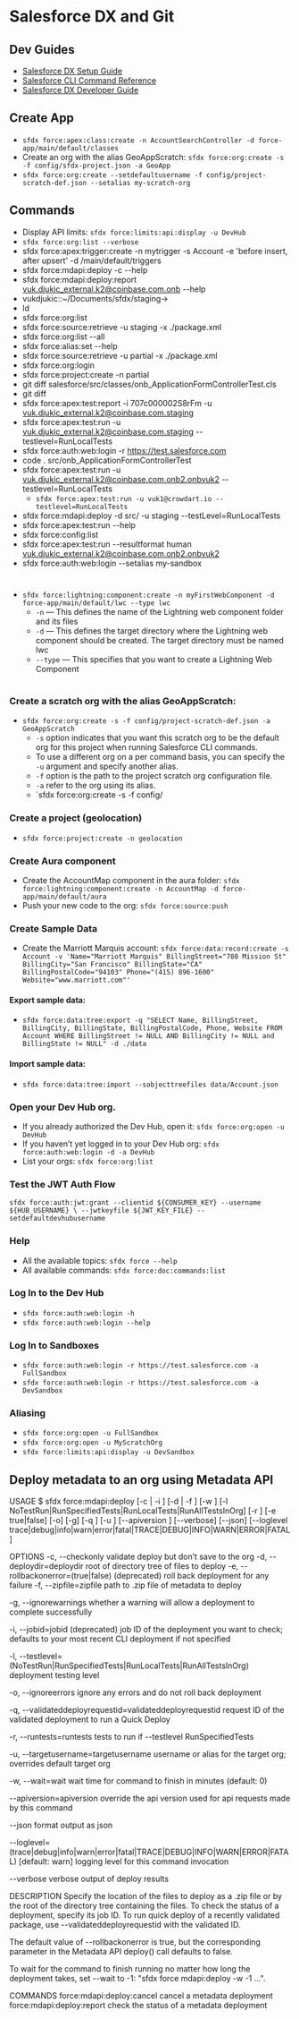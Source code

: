 # Salesforce DX and Git
## Dev Guides
* [Salesforce DX Setup Guide](https://developer.salesforce.com/docs/atlas.en-us.220.0.sfdx_setup.meta/sfdx_setup/sfdx_setup_intro.htm)
* [Salesforce CLI Command Reference](https://developer.salesforce.com/docs/atlas.en-us.220.0.sfdx_cli_reference.meta/sfdx_cli_reference/cli_reference.htm)
* [Salesforce DX Developer Guide](https://developer.salesforce.com/docs/atlas.en-us.220.0.sfdx_dev.meta/sfdx_dev/sfdx_dev_intro.htm)

## Create App
* `sfdx force:apex:class:create -n AccountSearchController -d force-app/main/default/classes`
* Create an org with the alias GeoAppScratch: `sfdx force:org:create -s -f config/sfdx-project.json -a GeoApp`
* `sfdx force:org:create --setdefaultusername -f config/project-scratch-def.json --setalias my-scratch-org`


## Commands
* Display API limits: `sfdx force:limits:api:display -u DevHub`
* `sfdx force:org:list --verbose`
* sfdx force:apex:trigger:create -n mytrigger -s Account -e 'before insert, after upsert' -d <app-dir>/main/default/triggers
* sfdx force:mdapi:deploy -c --help
* sfdx force:mdapi:deploy:report vuk.djukic_external.k2@coinbase.com.onb --help
* vukdjukic::~/Documents/sfdx/staging->
* ld
* sfdx force:org:list
* sfdx force:source:retrieve -u staging -x ./package.xml
* sfdx force:org:list --all
* sfdx force:alias:set --help
* sfdx force:source:retrieve -u partial -x ./package.xml
* sfdx force:org:login
* sfdx force:project:create -n partial
* git diff salesforce/src/classes/onb_ApplicationFormControllerTest.cls
* git diff
* sfdx force:apex:test:report -i 707c000002S8rFm -u vuk.djukic_external.k2@coinbase.com.staging
* sfdx force:apex:test:run -u vuk.djukic_external.k2@coinbase.com.staging --testlevel=RunLocalTests
* sfdx force:auth:web:login -r https://test.salesforce.com
* code . src/onb_ApplicationFormControllerTest
* sfdx force:apex:test:run -u vuk.djukic_external.k2@coinbase.com.onb2.onbvuk2 --testlevel=RunLocalTests
  * `sfdx force:apex:test:run -u vuk1@crowdart.io --testlevel=RunLocalTests`
* sfdx force:mdapi:deploy -d src/ -u staging --testLevel=RunLocalTests
* sfdx force:apex:test:run --help
* sfdx force:config:list
* sfdx force:apex:test:run --resultformat human vuk.djukic_external.k2@coinbase.com.onb2.onbvuk2
* sfdx force:auth:web:login --setalias my-sandbox
#
* `sfdx force:lightning:component:create -n myFirstWebComponent -d force-app/main/default/lwc --type lwc`
  * `-n` — This defines the name of the Lightning web component folder and its files
  * `-d` — This defines the target directory where the Lightning web component should be created. The target directory must be named lwc
  * `--type` — This specifies that you want to create a Lightning Web Component
#

### Create a scratch org with the alias GeoAppScratch:
* `sfdx force:org:create -s -f config/project-scratch-def.json -a GeoAppScratch`
  * `-s` option indicates that you want this scratch org to be the default org for this project when running Salesforce CLI commands.
  * To use a different org on a per command basis, you can specify the `-u` argument and specify another alias.
  * `-f` option is the path to the project scratch org configuration file.
  * `-a` refer to the org using its alias.
  * `sfdx force:org:create -s -f config/

### Create a project (geolocation)
* `sfdx force:project:create -n geolocation`

### Create Aura component
* Create the AccountMap component in the aura folder: `sfdx force:lightning:component:create -n AccountMap -d force-app/main/default/aura`
* Push your new code to the org: `sfdx force:source:push`

### Create Sample Data
* Create the Marriott Marquis account: `sfdx force:data:record:create -s Account -v 'Name="Marriott Marquis" BillingStreet="780 Mission St" BillingCity="San Francisco" BillingState="CA" BillingPostalCode="94103" Phone="(415) 896-1600" Website="www.marriott.com"'`
#### Export sample data:
* `sfdx force:data:tree:export -q "SELECT Name, BillingStreet, BillingCity, BillingState, BillingPostalCode, Phone, Website FROM Account WHERE BillingStreet != NULL AND BillingCity != NULL and BillingState != NULL" -d ./data`
#### Import sample data:
* `sfdx force:data:tree:import --sobjecttreefiles data/Account.json`
### Open your Dev Hub org.
* If you already authorized the Dev Hub, open it: `sfdx force:org:open -u DevHub`
* If you haven’t yet logged in to your Dev Hub org: `sfdx force:auth:web:login -d -a DevHub`
* List your orgs: `sfdx force:org:list`
### Test the JWT Auth Flow
`sfdx force:auth:jwt:grant --clientid ${CONSUMER_KEY} --username ${HUB_USERNAME} \
--jwtkeyfile ${JWT_KEY_FILE} --setdefaultdevhubusername`
### Help
* All the available topics: `sfdx force --help`
* All available commands: `sfdx force:doc:commands:list`
### Log In to the Dev Hub
* `sfdx force:auth:web:login -h`
* `sfdx force:auth:web:login --help`

### Log In to Sandboxes
* `sfdx force:auth:web:login -r https://test.salesforce.com -a FullSandbox`
* `sfdx force:auth:web:login -r https://test.salesforce.com -a DevSandbox`

### Aliasing
* `sfdx force:org:open -u FullSandbox`
* `sfdx force:org:open -u MyScratchOrg`
* `sfdx force:limits:api:display -u DevSandbox`

## Deploy metadata to an org using Metadata API

USAGE
  $ sfdx force:mdapi:deploy [-c | -i <id>] [-d <directory> | -f <filepath>] [-w <minutes>] [-l 
  NoTestRun|RunSpecifiedTests|RunLocalTests|RunAllTestsInOrg] [-r <array>] [-e true|false] [-o] [-g] [-q <id>] [-u <string>] [--apiversion 
  <string>] [--verbose] [--json] [--loglevel trace|debug|info|warn|error|fatal|TRACE|DEBUG|INFO|WARN|ERROR|FATAL]

OPTIONS
  -c, --checkonly                                                                   validate deploy but don’t save to the org
  -d, --deploydir=deploydir                                                         root of directory tree of files to deploy
  -e, --rollbackonerror=(true|false)                                                (deprecated) roll back deployment for any failure
  -f, --zipfile=zipfile                                                             path to .zip file of metadata to deploy

  -g, --ignorewarnings                                                              whether a warning will allow a deployment to complete 
                                                                                    successfully

  -i, --jobid=jobid                                                                 (deprecated) job ID of the deployment you want to check; 
                                                                                    defaults to your most recent CLI deployment if not 
                                                                                    specified

  -l, --testlevel=(NoTestRun|RunSpecifiedTests|RunLocalTests|RunAllTestsInOrg)      deployment testing level

  -o, --ignoreerrors                                                                ignore any errors and do not roll back deployment

  -q, --validateddeployrequestid=validateddeployrequestid                           request ID of the validated deployment to run a Quick 
                                                                                    Deploy

  -r, --runtests=runtests                                                           tests to run if --testlevel RunSpecifiedTests

  -u, --targetusername=targetusername                                               username or alias for the target org; overrides default 
                                                                                    target org

  -w, --wait=wait                                                                   wait time for command to finish in minutes (default: 0)

  --apiversion=apiversion                                                           override the api version used for api requests made by 
                                                                                    this command

  --json                                                                            format output as json

  --loglevel=(trace|debug|info|warn|error|fatal|TRACE|DEBUG|INFO|WARN|ERROR|FATAL)  [default: warn] logging level for this command invocation

  --verbose                                                                         verbose output of deploy results

DESCRIPTION
  Specify the location of the files to deploy as a .zip file or by the root of the directory tree containing the files. To check the status 
  of a deployment, specify its job ID. To run quick deploy of a recently validated package, use --validateddeployrequestid with the validated 
  ID.

  The default value of --rollbackonerror is true, but the corresponding parameter in the Metadata API deploy() call defaults to false.

  To wait for the command to finish running no matter how long the deployment takes, set --wait to -1: "sfdx force mdapi:deploy -w -1 ...".

COMMANDS
  force:mdapi:deploy:cancel  cancel a metadata deployment
  force:mdapi:deploy:report  check the status of a metadata deployment


